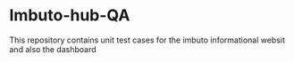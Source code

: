 # Imbuto-hub-QA
This repository contains unit test cases for the imbuto informational websit and also the dashboard
